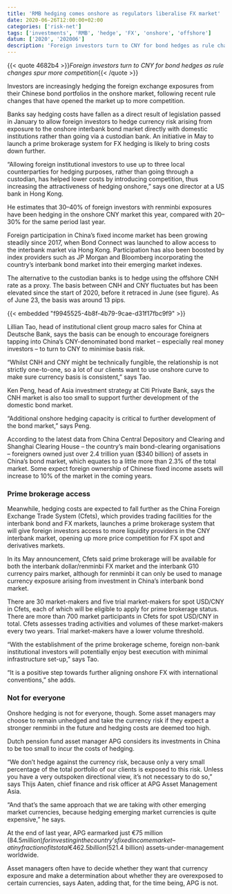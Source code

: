 ```yaml
---
title: 'RMB hedging comes onshore as regulators liberalise FX market'
date: 2020-06-26T12:00:00+02:00
categories: ['risk-net']
tags: ['investments', 'RMB', 'hedge', 'FX', 'onshore', 'offshore']
datum: ['2020', '202006']
description: 'Foreign investors turn to CNY for bond hedges as rule changes spur more competition'
---
```


{{< quote 4682b4 >}}_Foreign investors turn to CNY for bond hedges as rule changes spur more competition_{{< /quote >}}

Investors are increasingly hedging the foreign exchange exposures from their Chinese bond portfolios in the onshore market, following recent rule changes that have opened the market up to more competition.

Banks say hedging costs have fallen as a direct result of legislation passed in January to allow foreign investors to hedge currency risk arising from exposure to the onshore interbank bond market directly with domestic institutions rather than going via a custodian bank. An initiative in May to launch a prime brokerage system for FX hedging is likely to bring costs down further.

“Allowing foreign institutional investors to use up to three local counterparties for hedging purposes, rather than going through a custodian, has helped lower costs by introducing competition, thus increasing the attractiveness of hedging onshore,” says one director at a US bank in Hong Kong.

He estimates that 30–40% of foreign investors with renminbi exposures have been hedging in the onshore CNY market this year, compared with 20–30% for the same period last year.

Foreign participation in China’s fixed income market has been growing steadily since 2017, when Bond Connect was launched to allow access to the interbank market via Hong Kong. Participation has also been boosted by index providers such as JP Morgan and Bloomberg incorporating the country’s interbank bond market into their emerging market indexes.

The alternative to the custodian banks is to hedge using the offshore CNH rate as a proxy. The basis between CNH and CNY fluctuates but has been elevated since the start of 2020, before it retraced in June (see figure). As of June 23, the basis was around 13 pips.

{{< embedded "f9945525-4b8f-4b79-9cae-d31f17fbc9f9" >}}

Lillian Tao, head of institutional client group macro sales for China at Deutsche Bank, says the basis can be enough to encourage foreigners tapping into China’s CNY-denominated bond market – especially real money investors – to turn to CNY to minimise basis risk.

“Whilst CNH and CNY might be technically fungible, the relationship is not strictly one-to-one, so a lot of our clients want to use onshore curve to make sure currency basis is consistent,” says Tao.

Ken Peng, head of Asia investment strategy at Citi Private Bank, says the CNH market is also too small to support further development of the domestic bond market.

“Additional onshore hedging capacity is critical to further development of the bond market,” says Peng.

According to the latest data from China Central Depository and Clearing and Shanghai Clearing House – the country’s main bond-clearing organisations – foreigners owned just over 2.4 trillion yuan ($340 billion) of assets in China’s bond market, which equates to a little more than 2.3% of the total market. Some expect foreign ownership of Chinese fixed income assets will increase to 10% of the market in the coming years.

### Prime brokerage access

Meanwhile, hedging costs are expected to fall further as the China Foreign Exchange Trade System (Cfets), which provides trading facilities for the interbank bond and FX markets, launches a prime brokerage system that will give foreign investors access to more liquidity providers in the CNY interbank market, opening up more price competition for FX spot and derivatives markets.

In its May announcement, Cfets said prime brokerage will be available for both the interbank dollar/renminbi FX market and the interbank G10 currency pairs market, although for renminbi it can only be used to manage currency exposure arising from investment in China’s interbank bond market.

There are 30 market-makers and five trial market-makers for spot USD/CNY in Cfets, each of which will be eligible to apply for prime brokerage status. There are more than 700 market participants in Cfets for spot USD/CNY in total. Cfets assesses trading activities and volumes of these market-makers every two years. Trial market-makers have a lower volume threshold.

“With the establishment of the prime brokerage scheme, foreign non-bank institutional investors will potentially enjoy best execution with minimal infrastructure set-up,” says Tao.

“It is a positive step towards further aligning onshore FX with international conventions,” she adds.

### Not for everyone

Onshore hedging is not for everyone, though. Some asset managers may choose to remain unhedged and take the currency risk if they expect a stronger renminbi in the future and hedging costs are deemed too high.

Dutch pension fund asset manager APG considers its investments in China to be too small to incur the costs of hedging.

“We don’t hedge against the currency risk, because only a very small percentage of the total portfolio of our clients is exposed to this risk. Unless you have a very outspoken directional view, it’s not necessary to do so,” says Thijs Aaten, chief finance and risk officer at APG Asset Management Asia.

“And that’s the same approach that we are taking with other emerging market currencies, because hedging emerging market currencies is quite expensive,” he says.

At the end of last year, APG earmarked just €75 million ($84.5 million) for investing in the country’s fixed income market – a tiny fraction of its total €462.5 billion ($521.4 billion) assets-under-management worldwide.

Asset managers often have to decide whether they want that currency exposure and make a determination about whether they are overexposed to certain currencies, says Aaten, adding that, for the time being, APG is not.

